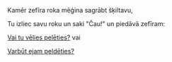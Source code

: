 Kamēr zefīra roka mēģina sagrābt šķiltavu,

Tu izliec savu roku un saki "Čau!" un piedāvā zefīram:


[Vai tu vēlies pelēties?](../peldeties/peldet.md) vai 

[Varbūt ejam peldēties?](../skriet/skriet.md)

